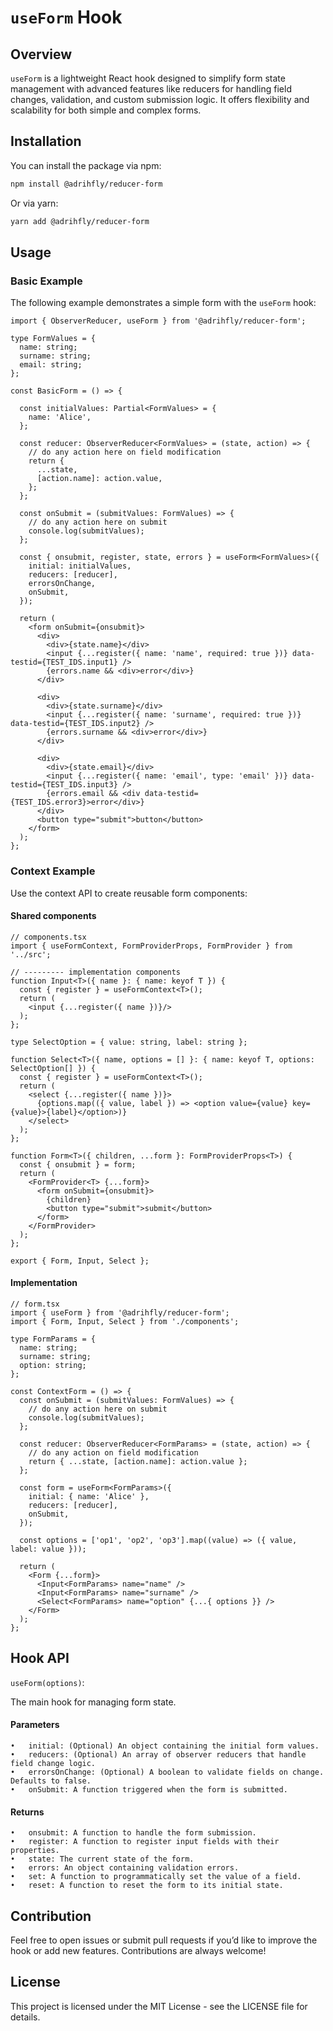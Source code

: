 # `useForm` Hook

## Overview

`useForm` is a lightweight React hook designed to simplify form state management with advanced features like reducers for handling field changes, validation, and custom submission logic. It offers flexibility and scalability for both simple and complex forms. 


## Installation

You can install the package via npm:

```bash
npm install @adrihfly/reducer-form
```

Or via yarn:

```bash
yarn add @adrihfly/reducer-form
```

## Usage

### Basic Example

The following example demonstrates a simple form with the `useForm` hook:
```tsx
import { ObserverReducer, useForm } from '@adrihfly/reducer-form';

type FormValues = {
  name: string;
  surname: string;
  email: string;
};

const BasicForm = () => {

  const initialValues: Partial<FormValues> = {
    name: 'Alice',
  };

  const reducer: ObserverReducer<FormValues> = (state, action) => {
    // do any action here on field modification
    return {
      ...state,
      [action.name]: action.value,
    };
  };

  const onSubmit = (submitValues: FormValues) => {
    // do any action here on submit
    console.log(submitValues);
  };

  const { onsubmit, register, state, errors } = useForm<FormValues>({
    initial: initialValues,
    reducers: [reducer],
    errorsOnChange,
    onSubmit,
  });

  return (
    <form onSubmit={onsubmit}>
      <div>
        <div>{state.name}</div>
        <input {...register({ name: 'name', required: true })} data-testid={TEST_IDS.input1} />
        {errors.name && <div>error</div>}
      </div>

      <div>
        <div>{state.surname}</div>
        <input {...register({ name: 'surname', required: true })} data-testid={TEST_IDS.input2} />
        {errors.surname && <div>error</div>}
      </div>

      <div>
        <div>{state.email}</div>
        <input {...register({ name: 'email', type: 'email' })} data-testid={TEST_IDS.input3} />
        {errors.email && <div data-testid={TEST_IDS.error3}>error</div>}
      </div>
      <button type="submit">button</button>
    </form>
  );
};
```

### Context Example

Use the context API to create reusable form components:

#### Shared components
```tsx
// components.tsx
import { useFormContext, FormProviderProps, FormProvider } from '../src';

// --------- implementation components
function Input<T>({ name }: { name: keyof T }) {
  const { register } = useFormContext<T>();
  return (
    <input {...register({ name })}/>
  );
};

type SelectOption = { value: string, label: string };

function Select<T>({ name, options = [] }: { name: keyof T, options: SelectOption[] }) {
  const { register } = useFormContext<T>();
  return (
    <select {...register({ name })}>
      {options.map(({ value, label }) => <option value={value} key={value}>{label}</option>)}
    </select>
  );
};

function Form<T>({ children, ...form }: FormProviderProps<T>) {
  const { onsubmit } = form;
  return (
    <FormProvider<T> {...form}>
      <form onSubmit={onsubmit}>
        {children}
        <button type="submit">submit</button>
      </form>
    </FormProvider>
  );
};

export { Form, Input, Select };
```

#### Implementation
```tsx
// form.tsx
import { useForm } from '@adrihfly/reducer-form';
import { Form, Input, Select } from './components';

type FormParams = {
  name: string;
  surname: string;
  option: string;
};

const ContextForm = () => {
  const onSubmit = (submitValues: FormValues) => {
    // do any action here on submit
    console.log(submitValues);
  };

  const reducer: ObserverReducer<FormParams> = (state, action) => {
    // do any action on field modification
    return { ...state, [action.name]: action.value };
  };

  const form = useForm<FormParams>({
    initial: { name: 'Alice' },
    reducers: [reducer],
    onSubmit,
  });

  const options = ['op1', 'op2', 'op3'].map((value) => ({ value, label: value }));

  return (
    <Form {...form}>
      <Input<FormParams> name="name" />
      <Input<FormParams> name="surname" />
      <Select<FormParams> name="option" {...{ options }} />
    </Form>
  );
};
```


## Hook API

`useForm(options)`:

The main hook for managing form state.

#### Parameters

	•	initial: (Optional) An object containing the initial form values.
	•	reducers: (Optional) An array of observer reducers that handle field change logic.
	•	errorsOnChange: (Optional) A boolean to validate fields on change. Defaults to false.
	•	onSubmit: A function triggered when the form is submitted.

#### Returns

	•	onsubmit: A function to handle the form submission.
	•	register: A function to register input fields with their properties.
	•	state: The current state of the form.
	•	errors: An object containing validation errors.
	•	set: A function to programmatically set the value of a field.
	•	reset: A function to reset the form to its initial state.


## Contribution

Feel free to open issues or submit pull requests if you’d like to improve the hook or add new features. Contributions are always welcome!


## License

This project is licensed under the MIT License - see the LICENSE file for details.
